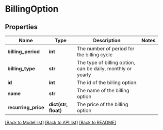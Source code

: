 # BillingOption

## Properties
Name | Type | Description | Notes
------------ | ------------- | ------------- | -------------
**billing_period** | **int** | The number of period for the billing cycle | 
**billing_type** | **str** | The type of billing option, can be daily, monthly or yearly | 
**id** | **int** | The id of the billing option | 
**name** | **str** | The name of the billing option | 
**recurring_price** | **dict(str, float)** | The price of the billing option | 

[[Back to Model list]](../README.md#documentation-for-models) [[Back to API list]](../README.md#documentation-for-api-endpoints) [[Back to README]](../README.md)


